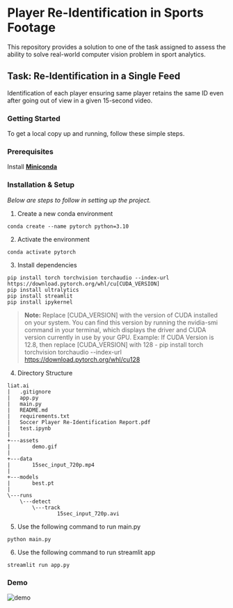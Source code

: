 # Player Re-Identification in Sports Footage

This repository provides a solution to one of the task assigned to assess the ability to solve real-world computer vision problem in sport analytics. 

## Task: Re-Identification in a Single Feed

Identification of each player ensuring same player retains the same ID even after going out of view in a given 15-second video.

### Getting Started

To get a local copy up and running, follow these simple steps.

### Prerequisites

Install [**Miniconda**](https://www.anaconda.com/docs/getting-started/miniconda/install)

### Installation & Setup

_Below are steps to follow in setting up the project._

1. Create a new conda environment
```
conda create --name pytorch python=3.10
```
2. Activate the environment
```
conda activate pytorch
```
3. Install dependencies
```
pip install torch torchvision torchaudio --index-url https://download.pytorch.org/whl/cu[CUDA_VERSION] 
pip install ultralytics
pip install streamlit
pip install ipykernel
```
>**Note:** Replace [CUDA_VERSION] with the version of CUDA installed on your system. You can find this version by running the nvidia-smi command in your terminal, which displays the driver and CUDA version currently in use by your GPU.
Example: If CUDA Version is 12.8, then replace [CUDA_VERSION] with 128 - pip install torch torchvision torchaudio --index-url https://download.pytorch.org/whl/cu128
4. Directory Structure
```
liat.ai
|   .gitignore
|   app.py
|   main.py
|   README.md
|   requirements.txt
|   Soccer Player Re-Identification Report.pdf
|   test.ipynb
|
+---assets
|       demo.gif
|
+---data
|       15sec_input_720p.mp4
|
+---models
|       best.pt
|
\---runs
    \---detect
        \---track
                15sec_input_720p.avi
```
5. Use the following command to run main.py
```
python main.py
```
6. Use the following command to run streamlit app
```
streamlit run app.py
```

### Demo

![demo](./assets/demo.gif)